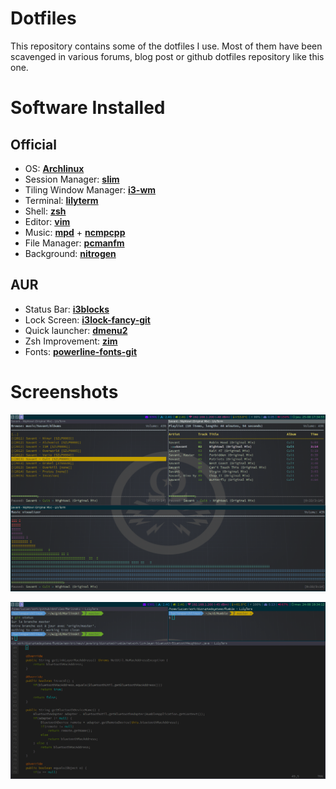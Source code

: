 # Dotfiles

This repository contains some of the dotfiles I use.
Most of them have been scavenged in various forums, blog post or github dotfiles repository like this one.

# Software Installed

## Official
* OS: [**Archlinux**](https://www.archlinux.org/)
* Session Manager: [**slim**](https://wiki.archlinux.org/index.php/SLiM)
* Tiling Window Manager: [**i3-wm**](https://wiki.archlinux.org/index.php/i3)
* Terminal: [**lilyterm**](http://lilyterm.luna.com.tw/)
* Shell: [**zsh**](https://wiki.archlinux.org/index.php/zsh)
* Editor: [**vim**](https://wiki.archlinux.org/index.php/vim)
* Music: [**mpd**](https://wiki.archlinux.org/index.php/Music_Player_Daemon) + [**ncmpcpp**](https://wiki.archlinux.org/index.php/Ncmpcpp)
* File Manager: [**pcmanfm**](https://wiki.archlinux.org/index.php/PCManFM)
* Background: [**nitrogen**](https://wiki.archlinux.org/index.php/nitrogen)

## AUR
* Status Bar: [**i3blocks**](https://aur.archlinux.org/packages/i3blocks)
* Lock Screen: [**i3lock-fancy-git**](https://aur.archlinux.org/packages/i3lock-fancy-git/)
* Quick launcher: [**dmenu2**](https://aur.archlinux.org/packages/dmenu2/) 
* Zsh Improvement: [**zim**](https://aur.archlinux.org/packages/zsh-zim-git/)
* Fonts: [**powerline-fonts-git**](https://aur.archlinux.org/packages/powerline-fonts-git/)

# Screenshots

![ncmpcpp](img/ncmpcpp.png "ncmpcpp")

![shell](img/shell.png "vim shell git")



